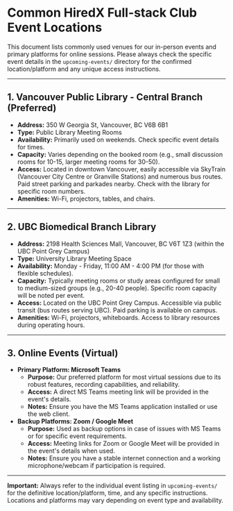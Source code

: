 # Common HiredX Full-stack Club Event Locations

This document lists commonly used venues for our in-person events and primary platforms for online sessions. Please always check the specific event details in the `upcoming-events/` directory for the confirmed location/platform and any unique access instructions.

---

## 1. **Vancouver Public Library - Central Branch (Preferred)**

* **Address:** 350 W Georgia St, Vancouver, BC V6B 6B1
* **Type:** Public Library Meeting Rooms
* **Availability:** Primarily used on weekends. Check specific event details for times.
* **Capacity:** Varies depending on the booked room (e.g., small discussion rooms for 10-15, larger meeting rooms for 30-50).
* **Access:** Located in downtown Vancouver, easily accessible via SkyTrain (Vancouver City Centre or Granville Stations) and numerous bus routes. Paid street parking and parkades nearby. Check with the library for specific room numbers.
* **Amenities:** Wi-Fi, projectors, tables, and chairs.

---

## 2. **UBC Biomedical Branch Library**

* **Address:** 2198 Health Sciences Mall, Vancouver, BC V6T 1Z3 (within the UBC Point Grey Campus)
* **Type:** University Library Meeting Space
* **Availability:** Monday - Friday, 11:00 AM - 4:00 PM (for those with flexible schedules).
* **Capacity:** Typically meeting rooms or study areas configured for small to medium-sized groups (e.g., 20-40 people). Specific room capacity will be noted per event.
* **Access:** Located on the UBC Point Grey Campus. Accessible via public transit (bus routes serving UBC). Paid parking is available on campus.
* **Amenities:** Wi-Fi, projectors, whiteboards. Access to library resources during operating hours.

---

## 3. **Online Events (Virtual)**

* **Primary Platform: Microsoft Teams**
    * **Purpose:** Our preferred platform for most virtual sessions due to its robust features, recording capabilities, and reliability.
    * **Access:** A direct MS Teams meeting link will be provided in the event's details.
    * **Notes:** Ensure you have the MS Teams application installed or use the web client.
* **Backup Platforms: Zoom / Google Meet**
    * **Purpose:** Used as backup options in case of issues with MS Teams or for specific event requirements.
    * **Access:** Meeting links for Zoom or Google Meet will be provided in the event's details when used.
    * **Notes:** Ensure you have a stable internet connection and a working microphone/webcam if participation is required.

---

**Important:** Always refer to the individual event listing in `upcoming-events/` for the definitive location/platform, time, and any specific instructions. Locations and platforms may vary depending on event type and availability.
